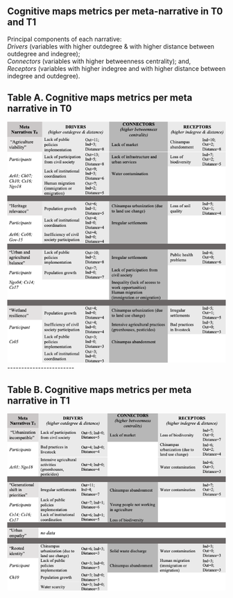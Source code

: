 ## Cognitive maps metrics per meta-narrative in T0 and T1

Principal components of each narrative: <br /> _Drivers_ (variables with higher outdegree & with higher distance between outdegree and indegree); 
<br /> _Connectors_ (variables with higher betweenness centrality); and, 
<br /> _Receptors_ (variables with higher indegree and with higher distance between indegree and outdegree).

## Table A. Cognitive maps metrics per meta narrative in T0
<img src="Table A.png">
------------------------

## Table B. Cognitive maps metrics per meta narrative in T1
<img src="Table B.png">
